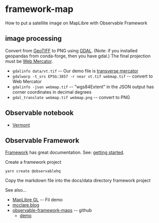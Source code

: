 # framework-map

How to put a satellite image on MapLibre with Observable Framework

## image processing

Convert from [GeoTIFF](https://www.earthdata.nasa.gov/esdis/esco/standards-and-practices/geotiff)
to PNG using [GDAL](https://gdal.org/index.html). 
(Note: if you installed geopandas from conda-forge, then you have gdal.)
The final projection must be [Web Mercator](https://en.wikipedia.org/wiki/Web_Mercator_projection).

* `gdalinfo data/vt.tif` -- Our demo file is [transverse mercator](https://en.wikipedia.org/wiki/Transverse_Mercator_projection)
* `gdalwarp -t_srs EPSG:3857 -r near vt.tif webmap.tif` -- convert to Web Mercator
* `gdalinfo -json webmap.tif` -- "wgs84Extent" in the JSON output has corner coordinates in decimal degrees
* `gdal_translate webmap.tif webmap.png` -- convert to PNG

## Observable notebook

* [Vermont](https://observablehq.com/@pbogden/vermont)

## Observable Framework

[Framework](https://observablehq.com/framework/) has great documentation.
See: [getting started](https://observablehq.com/framework/getting-started).

Create a framework project
```
yarn create @observablehq
```
Copy the markdown file into the docs/data directory framework project


See also...
* [MapLibre GL](https://observablehq.observablehq.cloud/pangea/party/maplibre-gl#12/47.27574/11.39085/0/52) -- Fil demo
* [mcclare.blog](https://mclare.blog/posts/building-oss-map-apps-with-observable-framework/)
* [observable-framework-maps](https://github.com/bdon/observable-framework-maps) -- github
  * [demo](https://bdon.github.io/observable-framework-maps/)
